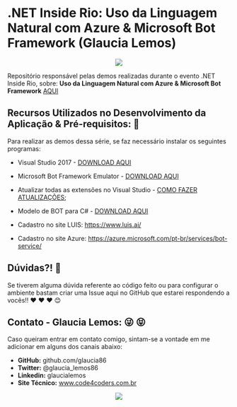 # .NET Inside Rio: Uso da Linguagem Natural com Azure & Microsoft Bot Framework (Glaucia Lemos)

<p align="center">
  <img src="https://i.imgur.com/pA6SRQ6.gif"/>  
</p>

Repositório responsável pelas demos realizadas durante o evento .NET Inside Rio, sobre: **Uso da Linguagem Natural com Azure & Microsoft Bot Framework** [AQUI](https://bit.ly/2NHd4eL)

## Recursos Utilizados no Desenvolvimento da Aplicação & Pré-requisitos: :rocket:

Para realizar as demos dessa série, se faz necessário instalar os seguintes programas:

* Visual Studio 2017 - [DOWNLOAD AQUI](https://visualstudio.microsoft.com/)
* Microsoft Bot Framework Emulator - [DOWNLOAD AQUI](https://github.com/Microsoft/BotFramework-Emulator/releases
)
* Atualizar todas as extensões no Visual Studio - [COMO FAZER ATUALIZAÇÕES](https://docs.microsoft.com/en-us/visualstudio/extensibility/how-to-update-a-visual-studio-extension?view=vs-2017);

* Modelo de BOT para C# - [DOWNLOAD AQUI](https://marketplace.visualstudio.com/items?itemName=BotBuilder.BotBuilderV3)

* Cadastro no site LUIS: https://www.luis.ai/
* Cadastro no site Azure: https://azure.microsoft.com/pt-br/services/bot-service/

## Dúvidas?! :triangular_flag_on_post:

Se tiverem alguma dúvida referente ao código feito ou para configurar o ambiente bastam criar uma Issue aqui no GitHub que estarei respondendo a vocês!! :heart: :heart: :heart: :blush:

## Contato - Glaucia Lemos: :stuck_out_tongue_winking_eye: :stuck_out_tongue_closed_eyes:

Caso queiram entrar em contato comigo, sintam-se a vontade em me adicionar em alguns dos canais abaixo:

* **GitHub:** github.com/glaucia86
* **Twitter:** @glaucia_lemos86
* **Linkedin:** glaucialemos
* **Site Técnico:** www.code4coders.com.br



<p align="center">
  <img src="https://i.imgur.com/dLSzYDT.gif"/>  
</p>

